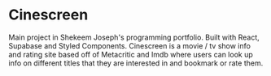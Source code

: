 # Cinescreen

Main project in Shekeem Joseph's programming portfolio. Built with React, Supabase and Styled Components.
Cinescreen is a movie / tv show info and rating site based off of Metacritic and Imdb where users can look up info on different titles that they are interested in and bookmark or rate them.
